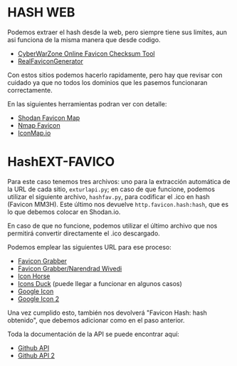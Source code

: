 # HASH WEB

Podemos extraer el hash desde la web, pero siempre tiene sus limites, aun asi funciona de la misma manera que desde codigo.

- [CyberWarZone Online Favicon Checksum Tool](https://cyberwarzone.com/online-favicon-checksum-tool/)
- [RealFaviconGenerator](https://realfavicongenerator.net)

Con estos sitios podemos hacerlo rapidamente, pero hay que revisar con cuidado ya que no todos los dominios que les pasemos funcionaran correctamente.

En las siguientes herramientas podran ver con detalle:

- [Shodan Favicon Map](https://faviconmap.shodan.io)
- [Nmap Favicon](https://nmap.org/favicon/)
- [IconMap.io](https://iconmap.io)

# HashEXT-FAVICO

Para este caso tenemos tres archivos: uno para la extracción automática de la URL de cada sitio, `exturlapi.py`; en caso de que funcione, podemos utilizar el siguiente archivo, `hashfav.py`, para codificar el .ico en hash (Favicon MM3H). Este último nos devuelve `http.favicon.hash:hash`, que es lo que debemos colocar en Shodan.io.

En caso de que no funcione, podemos utilizar el último archivo que nos permitirá convertir directamente el .ico descargado.

Podemos emplear las siguientes URL para ese proceso:

- [Favicon Grabber](https://favicongrabber.com)
- [Favicon Grabber/Narendrad Wivedi](https://favicongrabber.narendradwivedi.org)
- [Icon Horse](https://icon.horse/icon/domain.com)
- [Icons Duck](https://icons.duckduckgo.com/ip3/domain) (puede llegar a funcionar en algunos casos)
- [Google Icon](https://www.google.com/s2/favicons?domain=midomain.com&sz=128)
- [Google Icon 2](https://t0.gstatic.com/faviconV2?client=SOCIAL&type=FAVICON&fallback_opts=TYPE>,SIZE,URL&url=http://banco.bradesco&size=128)

Una vez cumplido esto, también nos devolverá "Favicon Hash: hash obtenido", que debemos adicionar como en el paso anterior.

Toda la documentación de la API se puede encontrar aquí:

- [Github API](https://github.com/antongunov/favicongrabber.com)
- [Github API 2](https://github.com/antongunov/favicongrabber.com/blob/master/docs/API.md)
